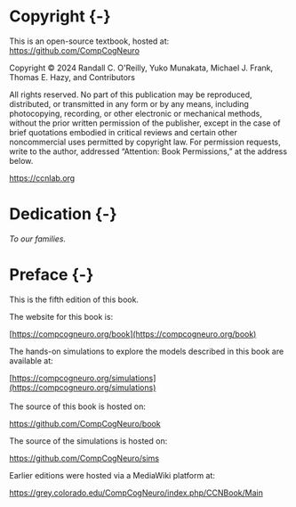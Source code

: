 # Copyright {-}

This is an open-source textbook, hosted at: https://github.com/CompCogNeuro

Copyright © 2024 Randall C. O'Reilly, Yuko Munakata, Michael J. Frank, Thomas E. Hazy, and Contributors

All rights reserved. No part of this publication may be reproduced,
distributed, or transmitted in any form or by any means, including
photocopying, recording, or other electronic or mechanical methods, without
the prior written permission of the publisher, except in the case of brief
quotations embodied in critical reviews and certain other noncommercial uses
permitted by copyright law. For permission requests, write to the author,
addressed “Attention: Book Permissions,” at the address below.

https://ccnlab.org

# Dedication {-}

_To our families._

# Preface {-}

This is the fifth edition of this book. 

The website for this book is: 

[https://compcogneuro.org/book](https://compcogneuro.org/book)

The hands-on simulations to explore the models described in this book are available at:

[https://compcogneuro.org/simulations](https://compcogneuro.org/simulations)
\
\
The source of this book is hosted on:

https://github.com/CompCogNeuro/book

The source of the simulations is hosted on:

https://github.com/CompCogNeuro/sims

Earlier editions were hosted via a MediaWiki platform at:

https://grey.colorado.edu/CompCogNeuro/index.php/CCNBook/Main

